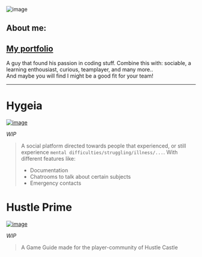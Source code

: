 ![image](https://user-images.githubusercontent.com/72804463/116433242-9b820300-a849-11eb-9f3e-1c8c6293cd1f.png) 
   
## About me:
## [My portfolio](https://basile-and-code.com/)
A guy that found his passion in coding stuff. Combine this with: sociable, a learning enthousiast, curious, teamplayer, and many more..   
And maybe you will find I might be a good fit for your team!   
   
---   
     
     
# Hygeia 
[![image](https://user-images.githubusercontent.com/72804463/116433961-47c3e980-a84a-11eb-8582-053db6978c4e.png)](https://hygeia.netlify.app/)

*WIP*   
> A social platform directed towards people that experienced, or still experience `mental difficulties/struggling/illness/...`. With different features like:   
> * Documentation   
> * Chatrooms to talk about certain subjects   
> * Emergency contacts
   
# Hustle Prime   
[![image](https://user-images.githubusercontent.com/72804463/116434483-bd2fba00-a84a-11eb-95b6-862ebcf634c8.png)](https://hustle-prime.netlify.app/)

*WIP*   
> A Game Guide made for the player-community of Hustle Castle
